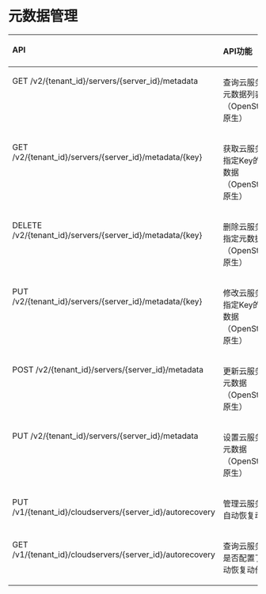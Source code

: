 # 元数据管理<a name="ZH-CN_TOPIC_0103071516"></a>

<a name="table144485372515"></a>
<table><thead align="left"><tr id="row7456538256"><th class="cellrowborder" valign="top" width="44.44444444444444%" id="mcps1.1.4.1.1"><p id="p104512532258"><a name="p104512532258"></a><a name="p104512532258"></a>API</p>
</th>
<th class="cellrowborder" valign="top" width="23.456790123456788%" id="mcps1.1.4.1.2"><p id="p10605125713535"><a name="p10605125713535"></a><a name="p10605125713535"></a>API功能</p>
</th>
<th class="cellrowborder" valign="top" width="32.098765432098766%" id="mcps1.1.4.1.3"><p id="p84525314251"><a name="p84525314251"></a><a name="p84525314251"></a>授权项</p>
</th>
</tr>
</thead>
<tbody><tr id="row74519536251"><td class="cellrowborder" valign="top" width="44.44444444444444%" headers="mcps1.1.4.1.1 "><p id="p158971010202610"><a name="p158971010202610"></a><a name="p158971010202610"></a>GET /v2/{tenant_id}/servers/{server_id}/metadata</p>
</td>
<td class="cellrowborder" valign="top" width="23.456790123456788%" headers="mcps1.1.4.1.2 "><p id="p78710464433"><a name="p78710464433"></a><a name="p78710464433"></a>查询云服务器元数据列表（OpenStack原生）</p>
</td>
<td class="cellrowborder" valign="top" width="32.098765432098766%" headers="mcps1.1.4.1.3 "><a name="ul58974106263"></a><a name="ul58974106263"></a><ul id="ul58974106263"><li>ecs:servers:listMetadata</li></ul>
</td>
</tr>
<tr id="row154545313252"><td class="cellrowborder" valign="top" width="44.44444444444444%" headers="mcps1.1.4.1.1 "><p id="p1489731013268"><a name="p1489731013268"></a><a name="p1489731013268"></a>GET /v2/{tenant_id}/servers/{server_id}/metadata/{key}</p>
</td>
<td class="cellrowborder" valign="top" width="23.456790123456788%" headers="mcps1.1.4.1.2 "><p id="p087124612434"><a name="p087124612434"></a><a name="p087124612434"></a>获取云服务器指定Key的元数据（OpenStack原生）</p>
</td>
<td class="cellrowborder" valign="top" width="32.098765432098766%" headers="mcps1.1.4.1.3 "><a name="ul289781082619"></a><a name="ul289781082619"></a><ul id="ul289781082619"><li>ecs:servers:getMetadata</li></ul>
</td>
</tr>
<tr id="row1745115392512"><td class="cellrowborder" valign="top" width="44.44444444444444%" headers="mcps1.1.4.1.1 "><p id="p689781014264"><a name="p689781014264"></a><a name="p689781014264"></a>DELETE /v2/{tenant_id}/servers/{server_id}/metadata/{key}</p>
</td>
<td class="cellrowborder" valign="top" width="23.456790123456788%" headers="mcps1.1.4.1.2 "><p id="p8871646154319"><a name="p8871646154319"></a><a name="p8871646154319"></a>删除云服务器指定元数据（OpenStack原生）</p>
</td>
<td class="cellrowborder" valign="top" width="32.098765432098766%" headers="mcps1.1.4.1.3 "><a name="ul198970103261"></a><a name="ul198970103261"></a><ul id="ul198970103261"><li>ecs:servers:setMetadata</li></ul>
</td>
</tr>
<tr id="row54513538256"><td class="cellrowborder" valign="top" width="44.44444444444444%" headers="mcps1.1.4.1.1 "><p id="p5897610132616"><a name="p5897610132616"></a><a name="p5897610132616"></a>PUT /v2/{tenant_id}/servers/{server_id}/metadata/{key}</p>
</td>
<td class="cellrowborder" valign="top" width="23.456790123456788%" headers="mcps1.1.4.1.2 "><p id="p1487115466433"><a name="p1487115466433"></a><a name="p1487115466433"></a>修改云服务器指定Key的元数据（OpenStack原生）</p>
</td>
<td class="cellrowborder" valign="top" width="32.098765432098766%" headers="mcps1.1.4.1.3 "><a name="ul58974107265"></a><a name="ul58974107265"></a><ul id="ul58974107265"><li>ecs:servers:setMetadata</li></ul>
</td>
</tr>
<tr id="row1745205314257"><td class="cellrowborder" valign="top" width="44.44444444444444%" headers="mcps1.1.4.1.1 "><p id="p12898131011269"><a name="p12898131011269"></a><a name="p12898131011269"></a>POST /v2/{tenant_id}/servers/{server_id}/metadata</p>
</td>
<td class="cellrowborder" valign="top" width="23.456790123456788%" headers="mcps1.1.4.1.2 "><p id="p787164611439"><a name="p787164611439"></a><a name="p787164611439"></a>更新云服务器元数据（OpenStack原生）</p>
</td>
<td class="cellrowborder" valign="top" width="32.098765432098766%" headers="mcps1.1.4.1.3 "><a name="ul7898710162612"></a><a name="ul7898710162612"></a><ul id="ul7898710162612"><li>ecs:servers:setMetadata</li></ul>
</td>
</tr>
<tr id="row7451153152518"><td class="cellrowborder" valign="top" width="44.44444444444444%" headers="mcps1.1.4.1.1 "><p id="p0898410112619"><a name="p0898410112619"></a><a name="p0898410112619"></a>PUT /v2/{tenant_id}/servers/{server_id}/metadata</p>
</td>
<td class="cellrowborder" valign="top" width="23.456790123456788%" headers="mcps1.1.4.1.2 "><p id="p5871114624314"><a name="p5871114624314"></a><a name="p5871114624314"></a>设置云服务器元数据（OpenStack原生）</p>
</td>
<td class="cellrowborder" valign="top" width="32.098765432098766%" headers="mcps1.1.4.1.3 "><a name="ul88981010182619"></a><a name="ul88981010182619"></a><ul id="ul88981010182619"><li>ecs:servers:setMetadata</li><li>ecs:servers:get</li></ul>
</td>
</tr>
<tr id="row12910751192118"><td class="cellrowborder" valign="top" width="44.44444444444444%" headers="mcps1.1.4.1.1 "><p id="p5112171122214"><a name="p5112171122214"></a><a name="p5112171122214"></a>PUT /v1/{tenant_id}/cloudservers/{server_id}/autorecovery</p>
</td>
<td class="cellrowborder" valign="top" width="23.456790123456788%" headers="mcps1.1.4.1.2 "><p id="p58711146174315"><a name="p58711146174315"></a><a name="p58711146174315"></a>管理云服务器自动恢复动作</p>
</td>
<td class="cellrowborder" valign="top" width="32.098765432098766%" headers="mcps1.1.4.1.3 "><a name="ul611216112224"></a><a name="ul611216112224"></a><ul id="ul611216112224"><li>ecs:cloudServers:setAutoRecovery</li></ul>
</td>
</tr>
<tr id="row5416859112120"><td class="cellrowborder" valign="top" width="44.44444444444444%" headers="mcps1.1.4.1.1 "><p id="p17112151192212"><a name="p17112151192212"></a><a name="p17112151192212"></a>GET /v1/{tenant_id}/cloudservers/{server_id}/autorecovery</p>
</td>
<td class="cellrowborder" valign="top" width="23.456790123456788%" headers="mcps1.1.4.1.2 "><p id="p58719461431"><a name="p58719461431"></a><a name="p58719461431"></a>查询云服务器是否配置了自动恢复动作</p>
</td>
<td class="cellrowborder" valign="top" width="32.098765432098766%" headers="mcps1.1.4.1.3 "><a name="ul1511215112228"></a><a name="ul1511215112228"></a><ul id="ul1511215112228"><li>ecs:cloudServers:getAutoRecovery</li></ul>
</td>
</tr>
</tbody>
</table>

